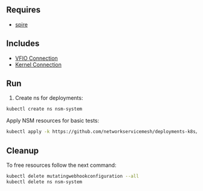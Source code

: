 ## Requires

- [spire](../spire)

## Includes

- [VFIO Connection](../use-cases/Vfio2Noop)
- [Kernel Connection](../use-cases/SriovKernel2Noop)

## Run

1. Create ns for deployments:
```bash
kubectl create ns nsm-system
```

Apply NSM resources for basic tests:
```bash
kubectl apply -k https://github.com/networkservicemesh/deployments-k8s/examples/sriov?ref=d3d219731be82f4b5c23043f4ec8da55c1fbde44
```

## Cleanup

To free resources follow the next command:
```bash
kubectl delete mutatingwebhookconfiguration --all
kubectl delete ns nsm-system
```
